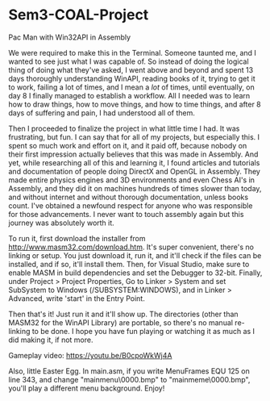 # Sem3-COAL-Project
Pac Man with Win32API in Assembly

We were required to make this in the Terminal. Someone taunted me, and I wanted to see just what I was capable of. So instead of doing the logical thing of doing what they've asked, I went above and beyond and spent 13 days thoroughly understanding WinAPI, reading books of it, trying to get it to work, failing a lot of times, and I mean a _lot_ of times, until eventually, on day 8 I finally managed to establish a workflow. All I needed was to learn how to draw things, how to move things, and how to time things, and after 8 days of suffering and pain, I had understood all of them.

Then I proceeded to finalize the project in what little time I had. It was frustrating, but fun. I can say that for all of my projects, but especially this. I spent so much work and effort on it, and it paid off, because nobody on their first impression actually believes that this was made in Assembly. And yet, while researching all of this and learning it, I found articles and tutorials and documentation of people doing DirectX and OpenGL in Assembly. They made entire physics engines and 3D environments and even Chess AI's in Assembly, and they did it on machines hundreds of times slower than today, and without internet and without thorough documentation, unless books count. I've obtained a newfound respect for anyone who was responsible for those advancements. I never want to touch assembly again but this journey was absolutely worth it.

To run it, first download the installer from http://www.masm32.com/download.htm. It's super convenient, there's no linking or setup. You just download it, run it, and it'll check if the files can be installed, and if so, it'll install them. Then, for Visual Studio, make sure to enable MASM in build dependencies and set the Debugger to 32-bit. Finally, under Project > Project Properties, Go to Linker > System and set SubSystem to Windows (/SUBSYSTEM:WINDOWS), and in Linker > Advanced, write 'start' in the Entry Point.

Then that's it! Just run it and it'll show up. The directories (other than MASM32 for the WinAPI Library) are portable, so there's no manual re-linking to be done. I hope you have fun playing or watching it as much as I did making it, if not more.

Gameplay video:
https://youtu.be/B0cpoWkWj4A

Also, little Easter Egg. In main.asm, if you write MenuFrames EQU 125 on line 343, and change "mainmenu\0000.bmp" to "mainmeme\0000.bmp", you'll play a different menu background. Enjoy!
